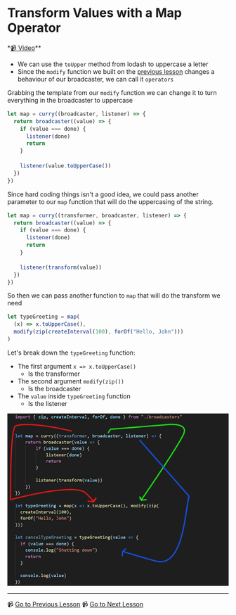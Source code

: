 # Transform Values with a Map Operator

\*[📹 Video](https://egghead.io/lessons/egghead-transform-values-with-a-map-operator)\*\*

- We can use the `toUpper` method from lodash to uppercase a letter
- Since the `modify` function we built on the [previous lesson](https://egghead.io/lessons/egghead-create-an-operator-function-to-modify-behaviors) changes a behaviour of our broadcaster, we can call it `operators`

Grabbing the template from our `modify` function we can change it to turn everything in the broadcaster to uppercase

```javascript
let map = curry((broadcaster, listener) => {
  return broadcaster((value) => {
    if (value === done) {
      listener(done)
      return
    }

    listener(value.toUpperCase())
  })
})
```

Since hard coding things isn't a good idea, we could pass another parameter to our `map` function that will do the uppercasing of the string.

```javascript
let map = curry((transformer, broadcaster, listener) => {
  return broadcaster((value) => {
    if (value === done) {
      listener(done)
      return
    }

    listener(transform(value))
  })
})
```

So then we can pass another function to `map` that will do the transform we need

```javascript
let typeGreeting = map(
  (x) => x.toUpperCase(),
  modify(zip(createInterval(100), forOf("Hello, John")))
)
```

Let's break down the `typeGreeting` function:

- The first argument `x => x.toUpperCase()`
  - Is the transformer
- The second argument `modify(zip())`
  - Is the broadcaster
- The `value` inside `typeGreeting` function
  - Is the listener

![](../images/map.png)

---

📹 [Go to Previous Lesson](https://egghead.io/lessons/egghead-create-an-operator-function-to-modify-behaviors)
📹 [Go to Next Lesson](https://egghead.io/lessons/egghead-prevent-certain-values-with-a-filter-operator)
